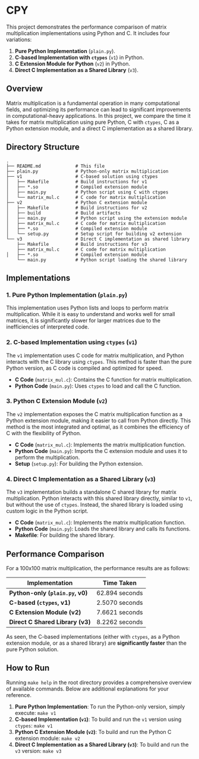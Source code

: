 # CPY

This project demonstrates the performance comparison of matrix multiplication implementations using Python and C. It includes four variations:

1. **Pure Python Implementation** (`plain.py`).
2. **C-based Implementation with `ctypes`** (`v1`) in Python.
3. **C Extension Module for Python** (`v2`) in Python.
4. **Direct C Implementation as a Shared Library** (`v3`).

## Overview

Matrix multiplication is a fundamental operation in many computational fields, and optimizing its performance can lead to significant improvements in computational-heavy applications. In this project, we compare the time it takes for matrix multiplication using pure Python, C with `ctypes`, C as a Python extension module, and a direct C implementation as a shared library.

## Directory Structure

```
.
├── README.md             # This file
├── plain.py              # Python-only matrix multiplication
├── v1                    # C-based solution using ctypes
│   ├── Makefile          # Build instructions for v1
│   ├── *.so              # Compiled extension module
│   ├── main.py           # Python script using C with ctypes
│   └── matrix_mul.c      # C code for matrix multiplication
├── v2                    # Python C extension module
│   ├── Makefile          # Build instructions for v2
│   ├── build             # Build artifacts
│   ├── main.py           # Python script using the extension module
│   ├── matrix_mul.c      # C code for matrix multiplication
│   ├── *.so              # Compiled extension module
│   └── setup.py          # Setup script for building v2 extension
└── v3                    # Direct C implementation as shared library
    ├── Makefile          # Build instructions for v3
    ├── matrix_mul.c      # C code for matrix multiplication
│   ├── *.so              # Compiled extension module
    └── main.py           # Python script loading the shared library
```

## Implementations

### 1. **Pure Python Implementation** (`plain.py`)

This implementation uses Python lists and loops to perform matrix multiplication. While it is easy to understand and works well for small matrices, it is significantly slower for larger matrices due to the inefficiencies of interpreted code.

### 2. **C-based Implementation using `ctypes`** (`v1`)

The `v1` implementation uses C code for matrix multiplication, and Python interacts with the C library using `ctypes`. This method is faster than the pure Python version, as C code is compiled and optimized for speed.

- **C Code** (`matrix_mul.c`): Contains the C function for matrix multiplication.
- **Python Code** (`main.py`): Uses `ctypes` to load and call the C function.

### 3. **Python C Extension Module** (`v2`)

The `v2` implementation exposes the C matrix multiplication function as a Python extension module, making it easier to call from Python directly. This method is the most integrated and optimal, as it combines the efficiency of C with the flexibility of Python.

- **C Code** (`matrix_mul.c`): Implements the matrix multiplication function.
- **Python Code** (`main.py`): Imports the C extension module and uses it to perform the multiplication.
- **Setup** (`setup.py`): For building the Python extension.

### 4. **Direct C Implementation as a Shared Library** (`v3`)

The `v3` implementation builds a standalone C shared library for matrix multiplication. Python interacts with this shared library directly, similar to `v1`, but without the use of `ctypes`. Instead, the shared library is loaded using custom logic in the Python script.

- **C Code** (`matrix_mul.c`): Implements the matrix multiplication function.
- **Python Code** (`main.py`): Loads the shared library and calls its functions.
- **Makefile**: For building the shared library.

## Performance Comparison

For a 100x100 matrix multiplication, the performance results are as follows:

| Implementation                       | Time Taken       |
|--------------------------------------|------------------|
| **Python-only (`plain.py`, v0)**     | 62.894 seconds   |
| **C-based (`ctypes`, v1)**           | 2.5070 seconds   |
| **C Extension Module (v2)**          | 7.6621 seconds   |
| **Direct C Shared Library (v3)**     | 8.2262 seconds   |

As seen, the C-based implementations (either with `ctypes`, as a Python extension module, or as a shared library) are **significantly faster** than the pure Python solution.

## How to Run

Running `make help` in the root directory provides a comprehensive overview of available commands. Below are additional explanations for your reference.

1. **Pure Python Implementation**: To run the Python-only version, simply execute: `make v1`
2. **C-based Implementation (`v1`)**: To build and run the `v1` version using `ctypes`: `make v1`
3. **Python C Extension Module (`v2`)**: To build and run the Python C extension module: `make v2`
4. **Direct C Implementation as a Shared Library (`v3`)**: To build and run the `v3` version: `make v3`
